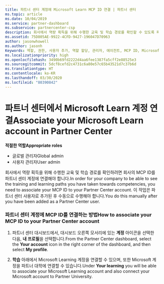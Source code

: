 ```yaml
---
title: 파트너 센터 계정에 Microsoft Learn MCP ID 연결 | 파트너 센터
ms.topic: article
ms.date: 10/04/2019
ms.service: partner-dashboard
ms.subservice: partnercenter-csp
description: 회사에서 역량 획득을 위해 수행한 교육 및 학습 경로를 확인할 수 있도록 파트너 센터 계정에 MCP ID를 연결하는 방법을 알아봅니다.
ms.assetid: 75D805AE-9922-4CFD-9427-196047D70963
author: jasonwhowell
ms.author: jasonh
Keywords: 역할, 권한, 사용자 추가, 역할 할당, 관리자, 에이전트, MCP ID, Microsoft Learn
ms.localizationpriority: high
ms.openlocfilehash: 3490b69fd2222d4aa6fee1387fa5cff2e88525e3
ms.sourcegitcommit: 5dcf8cefd2c4731c6a80e57c65b43521d7c37b6d
ms.translationtype: HT
ms.contentlocale: ko-KR
ms.lasthandoff: 03/30/2020
ms.locfileid: "80390842"
---
```

# <a name="associate-your-microsoft-learn-account-in-partner-center"></a><span data-ttu-id="6bc0f-104">파트너 센터에서 Microsoft Learn 계정 연결</span><span class="sxs-lookup"><span data-stu-id="6bc0f-104">Associate your Microsoft Learn account in Partner Center</span></span>

<span data-ttu-id="6bc0f-105">**적절한 역할**</span><span class="sxs-lookup"><span data-stu-id="6bc0f-105">**Appropriate roles**</span></span>
-   <span data-ttu-id="6bc0f-106">글로벌 관리자</span><span class="sxs-lookup"><span data-stu-id="6bc0f-106">Global admin</span></span>
-   <span data-ttu-id="6bc0f-107">사용자 관리자</span><span class="sxs-lookup"><span data-stu-id="6bc0f-107">User admin</span></span>

<span data-ttu-id="6bc0f-108">회사에서 역량 획득을 위해 수행한 교육 및 학습 경로를 확인하려면 회사의 MCP ID를 파트너 센터 계정에 연결해야 합니다.</span><span class="sxs-lookup"><span data-stu-id="6bc0f-108">In order for your company to be able to see the training and learning paths you have taken towards competencies, you need to associate your MCP ID to your Partner Center account.</span></span> <span data-ttu-id="6bc0f-109">이 작업은 파트너 센터 사용자로 추가된 후 수동으로 수행해야 합니다.</span><span class="sxs-lookup"><span data-stu-id="6bc0f-109">You do this manually after you have been added as a Partner Center user.</span></span>

### <a name="how-to-associate-your-mcp-id-to-your-partner-center-account"></a><span data-ttu-id="6bc0f-110">파트너 센터 계정에 MCP ID를 연결하는 방법</span><span class="sxs-lookup"><span data-stu-id="6bc0f-110">How to associate your MCP ID to your Partner Center account</span></span>

1. <span data-ttu-id="6bc0f-111">파트너 센터 대시보드에서, 대시보드 오른쪽 모서리에 있는 **계정** 아이콘을 선택한 다음, **내 프로필**을 선택합니다.</span><span class="sxs-lookup"><span data-stu-id="6bc0f-111">From the Partner Center dashboard, select the **Your account** icon in the right corner of the dashboard, and then select **My profile**.</span></span>

2. <span data-ttu-id="6bc0f-112">**학습** 아래에서 Microsoft Learning 계정을 연결할 수 있으며, 또한 Microsoft 계정을 파트너 대학에 연결할 수 있습니다.</span><span class="sxs-lookup"><span data-stu-id="6bc0f-112">Under **Your learning** you will be able to associate your Microsoft Learning account and also connect your Microsoft account to Partner University.</span></span>
